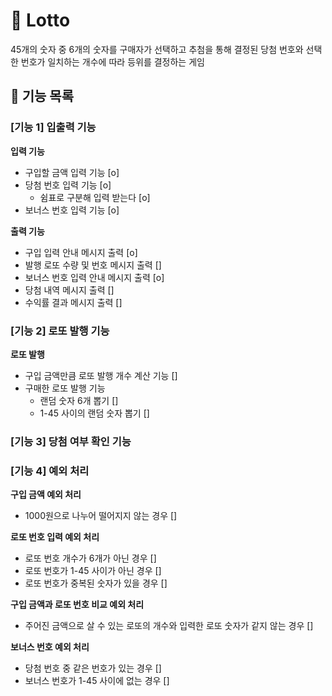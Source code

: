 # 🎯 Lotto
45개의 숫자 중 6개의 숫자를 구매자가 선택하고 추첨을 통해 결정된 당첨 번호와 선택한 번호가 일치하는 개수에 따라 등위를 결정하는 게임

## 🔧 기능 목록
### [기능 1] 입출력 기능   
**입력 기능**
* 구입할 금액 입력 기능 [o]
* 당첨 번호 입력 기능 [o]
    * 쉼표로 구분해 입력 받는다 [o]
* 보너스 번호 입력 기능 [o]

**출력 기능**
* 구입 입력 안내 메시지 출력 [o]
* 발행 로또 수량 및 번호 메시지 출력 []
* 보너스 번호 입력 안내 메시지 출력 [o]
* 당첨 내역 메시지 출력 []
* 수익률 결과 메시지 출력 []

### [기능 2] 로또 발행 기능
**로또 발행**
* 구입 금액만큼 로또 발행 개수 계산 기능 []
* 구매한 로또 발행 기능
    * 랜덤 숫자 6개 뽑기 []
    * 1-45 사이의 랜덤 숫자 뽑기 []

### [기능 3] 당첨 여부 확인 기능
### [기능 4] 예외 처리
**구입 금액 예외 처리**   
* 1000원으로 나누어 떨어지지 않는 경우 []    

**로또 번호 입력 예외 처리**   
* 로또 번호 개수가 6개가 아닌 경우 []
* 로또 번호가 1-45 사이가 아닌 경우 []
* 로또 번호가 중복된 숫자가 있을 경우 []   

**구입 금액과 로또 번호 비교 예외 처리**   
* 주어진 금액으로 살 수 있는 로또의 개수와 입력한 로또 숫자가 같지 않는 경우 []   

**보너스 번호 예외 처리**
* 당첨 번호 중 같은 번호가 있는 경우 []
* 보너스 번호가 1-45 사이에 없는 경우 []
